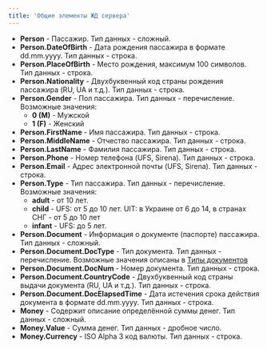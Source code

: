 ```yaml
---
title: 'Общие элементы ЖД сервера'
---
```


-   **Person** - Пассажир. Тип данных - сложный.
-   **Person.DateOfBirth** - Дата рождения пассажира в формате dd.mm.yyyy. Тип данных - строка.
-   **Person.PlaceOfBirth** - Место рождения, максимум 100 символов. Тип данных - строка.
-   **Person.Nationality** - Двухбуквенный код страны рождения пассажира (RU, UA и т.д.). Тип данных - строка.
-   **Person.Gender** - Пол пассажира. Тип данных - перечисление. Возможные значения:
    -   **0 (M)** - Мужской
    -   **1 (F)** - Женский
-   **Person.FirstName** - Имя пассажира. Тип данных - строка.
-   **Person.MiddleName** - Отчество пассажира. Тип данных - строка.
-   **Person.LastName** - Фамилия пассажира. Тип данных - строка.
-   **Person.Phone** - Номер телефона (UFS, Sirena). Тип данных - строка.
-   **Person.Email** - Адрес электронной почты (UFS, Sirena). Тип данных - строка.
-   **Person.Type** - Тип пассажира. Тип данных - перечисление. Возможные значения:
    -   **adult** - от 10 лет.
    -   **child** - UFS: от 5 до 10 лет. UIT: в Украине от 6 до 14, в странах СНГ - от 5 до 10 лет
    -   **infant** - UFS: до 5 лет.
-   **Person.Document** - Информация о документе (паспорте) пассажира. Тип данных - сложный.
-   **Person.Document.DocType** - Тип документа. Тип данных - перечисление. Возможные значения описаны в [Типы документов](http://docs.nemo.travel/ru/avia/process/booking)
-   **Person.Document.DocNum** - Номер документа. Тип данных - строка.
-   **Person.Document.CountryCode** - Двухбуквенный код страны выдачи документа (RU, UA и т.д.). Тип данных - строка.
-   **Person.Document.DocElapsedTime** - Дата истечения срока действия документа в формате dd.mm.yyyy. Тип данных - строка.
-   **Money** - Содержит описание определённой суммы денег. Тип данных - сложный.
-   **Money.Value** - Сумма денег. Тип данных - дробное число.
-   **Money.Currency** - ISO Alpha 3 код валюты. Тип данных - строка.
